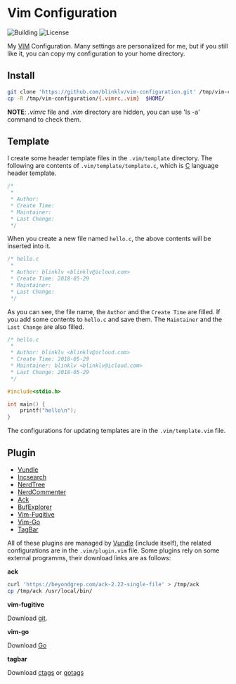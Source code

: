 # Vim Configuration

![Building](https://img.shields.io/badge/building-passing-green.svg)
![License](https://img.shields.io/badge/license-MIT-blue.svg)

My [VIM][] Configuration. Many settings are personalized for me, but if you still like it, you can copy my configuration to your home directory.

## Install

```bash
git clone 'https://github.com/blinklv/vim-configuration.git' /tmp/vim-configuration
cp -R /tmp/vim-configuration/{.vimrc,.vim}  $HOME/
```

**NOTE**: *.vimrc* file and *.vim* directory are hidden, you can use 'ls -a' command to check them.

## Template

I create some header template files in the `.vim/template` directory. The following are contents of `.vim/template/template.c`, which is [C][] language header template.

```c
/*
 *
 * Author:
 * Create Time:
 * Maintainer:
 * Last Change:
 */
```

When you create a new file named `hello.c`, the above contents will be inserted into it.

```c
/* hello.c
 *
 * Author: blinklv <blinklv@icloud.com>
 * Create Time: 2018-05-29
 * Maintainer:
 * Last Change:
 */
```

As you can see, the file name, the `Author` and the `Create Time` are filled. If you add some contents to `hello.c` and save them. The `Maintainer` and the `Last Change` are also filled.

```c
/* hello.c
 *
 * Author: blinklv <blinklv@icloud.com>
 * Create Time: 2018-05-29
 * Maintainer: blinklv <blinklv@icloud.com>
 * Last Change: 2018-05-29
 */

#include<stdio.h>

int main() {
    printf("hello\n");
}
```

The configurations for updating templates are in the `.vim/template.vim` file.

## Plugin

- [Vundle][]
- [Incsearch](https://github.com/haya14busa/incsearch.vim)
- [NerdTree](https://github.com/scrooloose/nerdtree)
- [NerdCommenter](https://github.com/scrooloose/nerdcommenter)
- [Ack](https://github.com/mileszs/ack.vim)
- [BufExplorer](https://github.com/jlanzarotta/bufexplorer)
- [Vim-Fugitive](https://github.com/tpope/vim-fugitive)
- [Vim-Go](https://github.com/fatih/vim-go)
- [TagBar](https://github.com/majutsushi/tagbar)

All of these plugins are managed by [Vundle][] (include itself), the related configurations are in the `.vim/plugin.vim` file. Some plugins rely on some external programms, their download links are as follows:

**ack**

```bash
curl 'https://beyondgrep.com/ack-2.22-single-file' > /tmp/ack
cp /tmp/ack /usr/local/bin/
```

**vim-fugitive**

Download [git][].

**vim-go**

Download [Go][]

**tagbar**

Download [ctags][] or [gotags][]

[VIM]: https://en.wikipedia.org/wiki/Vim_(text_editor) "Vim Text Editor"
[Vundle]: https://github.com/VundleVim/Vundle.vim
[git]: https://git-scm.com/downloads "Git Downloads"
[Go]: https://golang.org/dl/ "Go Downloads"
[ctags]: http://ctags.sourceforge.net/
[gotags]: https://github.com/jstemmer/gotags
[C]: https://en.wikipedia.org/wiki/C_(programming_language)
